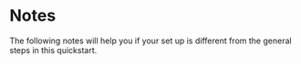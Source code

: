 # Notes

The following notes will help you if your set up is different from the general steps in this quickstart.
